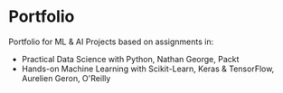# Portfolio
Portfolio for ML &amp; AI Projects based on assignments in:

- Practical Data Science with Python, Nathan George, Packt
- Hands-on Machine Learning with Scikit-Learn, Keras & TensorFlow, Aurelien Geron, O'Reilly
